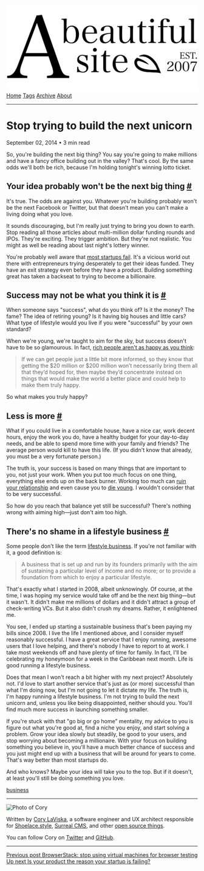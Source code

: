 <a href="../../index.html" class="header-link"><img src="../../images/logos/wordmark.svg" alt="A Beautiful Site" class="wordmark" /></a> <a href="../../index.html" class="nav-item">Home</a> <a href="../../tags/index.html" class="nav-item">Tags</a> <a href="../index.html" class="nav-item">Archive</a> <a href="../../about/index.html" class="nav-item">About</a>

------------------------------------------------------------------------

Stop trying to build the next unicorn
=====================================

September 02, 2014 • 3 min read

So, you're building the next big thing? You say you're going to make millions and have a fancy office building out in the valley? That's cool. By the same odds we'll both be rich, because I'm holding tonight's winning lotto ticket.

Your idea probably won't be the next big thing <a href="#your-idea-probably-won&#39;t-be-the-next-big-thing" class="direct-link">#</a>
--------------------------------------------------------------------------------------------------------------------------------------

It's true. The odds are against you. Whatever you're building probably won't be the next Facebook or Twitter, but that doesn't mean you can't make a living doing what you love.

It sounds discouraging, but I'm really just trying to bring you down to earth. Stop reading all those articles about multi-million dollar funding rounds and IPOs. They're exciting. They trigger ambition. But they're not realistic. You might as well be reading about last night's lottery winner.

You're probably well aware that [most startups fail](http://www.businessinsider.com/startup-odds-of-success-2013-5). It's a vicious world out there with entrepreneurs trying desperately to get their ideas funded. They have an exit strategy even before they have a product. Building something great has taken a backseat to trying to become a billionaire.

Success may not be what you think it is <a href="#success-may-not-be-what-you-think-it-is" class="direct-link">#</a>
--------------------------------------------------------------------------------------------------------------------

When someone says "success", what do you think of? Is it the money? The fame? The idea of retiring young? Is it having big houses and little cars? What type of lifestyle would you live if you were "successful" by your own standard?

When we're young, we're taught to aim for the sky, but success doesn't have to be so glamourous. In fact, [rich people aren't as happy as you think](http://blogs.wsj.com/wealth/2011/03/09/dont-envy-the-super-rich-they-are-miserable/):

> If we can get people just a little bit more informed, so they know that getting the $20 million or $200 million won’t necessarily bring them all that they’d hoped for, then maybe they’d concentrate instead on things that would make the world a better place and could help to make them truly happy.

So what makes you truly happy?

Less is more <a href="#less-is-more" class="direct-link">#</a>
--------------------------------------------------------------

What if you could live in a comfortable house, have a nice car, work decent hours, enjoy the work you do, have a healthy budget for your day-to-day needs, and be able to spend more time with your family and friends? The average person would kill to have this life. (If you didn't know that already, you must be a very fortunate person.)

The truth is, your success is based on many things that are important to you, not just your work. When you put too much focus on one thing, everything else ends up on the back burner. Working too much can [ruin your relationship](http://www.eharmony.com/blog/2013/05/30/psychological-profile-of-the-workaholic-how-working-too-much-ruins-relationships/) and even cause you to [die young](http://www.forbes.com/sites/daviddisalvo/2012/09/12/why-working-more-than-8-hours-a-day-can-kill-you/). I wouldn't consider that to be very successful.

So how do you reach that balance yet still be successful? There's nothing wrong with aiming high—just don't aim too high.

There's no shame in a lifestyle business <a href="#there&#39;s-no-shame-in-a-lifestyle-business" class="direct-link">#</a>
--------------------------------------------------------------------------------------------------------------------------

Some people don't like the term [lifestyle business](http://en.wikipedia.org/wiki/Lifestyle_business). If you're not familiar with it, a good definition is:

> A business that is set up and run by its founders primarily with the aim of sustaining a particular level of income and no more; or to provide a foundation from which to enjoy a particular lifestyle.

That's exactly what I started in 2008, albeit unknowingly. Of course, at the time, I was hoping my service would take off and be the next big thing—but it wasn't. It didn't make me millions of dollars and it didn't attract a group of check-writing VCs. But it also didn't crush my dreams. Rather, it enlightened me.

You see, I ended up starting a sustainable business that's been paying my bills since 2008. I live the life I mentioned above, and I consider myself reasonably successful. I have a great service that I enjoy running, awesome users that I love helping, and there's nobody I have to report to at work. I take most weekends off and have plenty of time for family. In fact, I'll be celebrating my honeymoon for a week in the Caribbean next month. Life is good running a lifestyle business.

Does that mean I won't reach a bit higher with my next project? Absolutely not. I'd love to start another service that's just as (or more) successful than what I'm doing now, but I'm not going to let it dictate my life. The truth is, I'm happy running a lifestyle business. I'm not trying to build the next unicorn and, unless you like being disappointed, neither should you. You'll find much more success in launching something smaller.

If you're stuck with that "go big or go home" mentality, my advice to you is figure out what you're good at, find a niche you enjoy, and start solving a problem. Grow your idea slowly but steadily, be good to your users, and stop worrying about becoming a millionaire. With your focus on building something you believe in, you'll have a much better chance of success and you just might end up with a business that will be around for years to come. That's way better than most startups do.

And who knows? Maybe your idea will take you to the top. But if it doesn't, at least you'll still be doing something you love.

<a href="../../tags/business/index.html" class="post-tag">business</a>

------------------------------------------------------------------------

<img src="http://0.gravatar.com/avatar/bf1b3b95fd5b096a3592247c29667b33?s=512" alt="Photo of Cory" class="avatar avatar-small" />

Written by [Cory LaViska](../../index-4.html), a software engineer and UX architect responsible for [Shoelace.style](https://shoelace.style/), [Surreal CMS](https://www.surrealcms.com/), and other [open source things](https://github.com/claviska).

You can follow Cory on [Twitter](https://twitter.com/claviska) and [GitHub](https://github.com/claviska).

------------------------------------------------------------------------

<a href="../browserstack-stop-using-virtual-machines-for-browser-testing/index.html" class="post-nav-previous"><span class="small">Previous post</span> BrowserStack: stop using virtual machines for browser testing</a> <a href="../is-your-product-the-reason-your-startup-is-failing/index.html" class="post-nav-next"><span class="small">Up next</span> Is your product the reason your startup is failing?</a>
